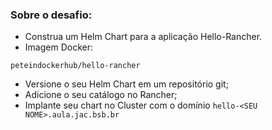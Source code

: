 ### Sobre o desafio:
- Construa um Helm Chart para a aplicação Hello-Rancher. 
- Imagem Docker:
``` 
peteindockerhub/hello-rancher 
```

- Versione o seu Helm Chart em um repositório git;
- Adicione o seu catálogo no Rancher;
- Implante seu chart no Cluster com o domínio ``` hello-<SEU NOME>.aula.jac.bsb.br ```